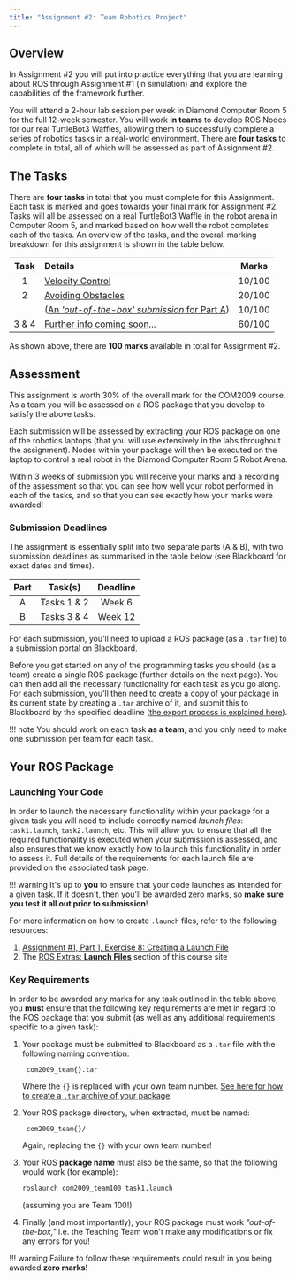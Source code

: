 ```yaml
---
title: "Assignment #2: Team Robotics Project"
--- 
```


## Overview

In Assignment #2 you will put into practice everything that you are learning about ROS through Assignment #1 (in simulation) and explore the capabilities of the framework further.

You will attend a 2-hour lab session per week in Diamond Computer Room 5 for the full 12-week semester. You will work **in teams** to develop ROS Nodes for our real TurtleBot3 Waffles, allowing them to successfully complete a series of robotics tasks in a real-world environment. There are **four tasks** to complete in total, all of which will be assessed as part of Assignment #2.

## The Tasks

There are **four tasks** in total that you must complete for this Assignment. Each task is marked and goes towards your final mark for Assignment #2. Tasks will all be assessed on a real TurtleBot3 Waffle in the robot arena in Computer Room 5, and marked based on how well the robot completes each of the tasks. An overview of the tasks, and the overall marking breakdown for this assignment is shown in the table below. 

<center>

| Task | Details | Marks |
| :---: | :---   | :---: |
| 1 | [Velocity Control](./parta/task1.md) | 10/100 |
| 2 | [Avoiding Obstacles](./parta/task2.md) | 20/100 |
|   | ([An *'out-of-the-box' submission* for Part A](./parta/submission.md)) | 10/100 |
| 3 & 4 | [Further info coming soon](./partb/README.md)... | 60/100 |

<!-- 
| 3 | [Navigation]() | 25/100 |
| 4 | [Search & Explore]() | 35/100 |  -->

</center>

As shown above, there are **100 marks** available in total for Assignment #2.

## Assessment

This assignment is worth 30% of the overall mark for the COM2009 course. As a team you will be assessed on a ROS package that you develop to satisfy the above tasks.

Each submission will be assessed by extracting your ROS package on one of the robotics laptops (that you will use extensively in the labs throughout the assignment). Nodes within your package will then be executed on the laptop to control a real robot in the Diamond Computer Room 5 Robot Arena.

Within 3 weeks of submission you will receive your marks and a recording of the assessment so that you can see how well your robot performed in each of the tasks, and so that you can see exactly how your marks were awarded!

### Submission Deadlines

The assignment is essentially split into two separate parts (A & B), with two submission deadlines as summarised in the table below (see Blackboard for exact dates and times).

<center>

| Part | Task(s) | Deadline |  
| :---: | :---: | :---: |
| A | Tasks 1 & 2 | Week 6 |
| B | Tasks 3 & 4 | Week 12 | 

</center>

For each submission, you'll need to upload a ROS package (as a `.tar` file) to a submission portal on Blackboard. 

Before you get started on any of the programming tasks you should (as a team) create a single ROS package (further details on the next page). You can then add all the necessary functionality for each task as you go along. For each submission, you'll then need to create a copy of your package in its current state by creating a `.tar` archive of it, and submit this to Blackboard by the specified deadline ([the export process is explained here](submission.md)). 

!!! note
    You should work on each task **as a team**, and you only need to make one submission per team for each task.

## Your ROS Package

### Launching Your Code

In order to launch the necessary functionality within your package for a given task you will need to include correctly named *launch files*: `task1.launch`, `task2.launch`, etc. This will allow you to ensure that all the required functionality is executed when your submission is assessed, and also ensures that we know exactly how to launch this functionality in order to assess it. Full details of the requirements for each launch file are provided on the associated task page.

!!! warning 
    It's up to **you** to ensure that your code launches as intended for a given task. If it doesn't, then you'll be awarded zero marks, so **make sure you test it all out prior to submission**!

For more information on how to create `.launch` files, refer to the following resources:

1. [Assignment #1, Part 1, Exercise 8: Creating a Launch File](../assignment1/part1.md#ex8)
2. The [ROS Extras: **Launch Files**](../../extras/launch-files/README.md) section of this course site 

### Key Requirements

In order to be awarded any marks for any task outlined in the table above, you **must** ensure that the following key requirements are met in regard to the ROS package that you submit (as well as any additional requirements specific to a given task):

1. Your package must be submitted to Blackboard as a `.tar` file with the following naming convention:

        com2009_team{}.tar
  
    Where the `{}` is replaced with your own team number. [See here for how to create a `.tar` archive of your package](submission.md).
  
1. Your ROS package directory, when extracted, must be named:

        com2009_team{}/

    Again, replacing the `{}` with your own team number!

1. Your ROS **package name** must also be the same, so that the following would work (for example):

    ```bash
    roslaunch com2009_team100 task1.launch
    ```

    (assuming you are Team 100!)

1. Finally (and most importantly), your ROS package must work *"out-of-the-box,"* i.e. the Teaching Team won't make any modifications or fix any errors for you! 

!!! warning
    Failure to follow these requirements could result in you being awarded **zero marks**!